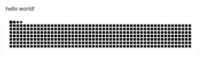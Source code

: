 hello world!

<picture>
  <source media="(prefers-color-scheme: dark)" srcset="https://raw.githubusercontent.com/phanthaiduong22/snk/output/github-contribution-grid-snake-dark.svg">
  <source media="(prefers-color-scheme: light)" srcset="https://raw.githubusercontent.com/phanthaiduong22/snk/output/github-contribution-grid-snake-rainbow.svg">
  <img alt="github contribution grid snake animation" src="https://raw.githubusercontent.com/phanthaiduong22/snk/output/github-contribution-grid-snake-rainbow.svg">
</picture>
